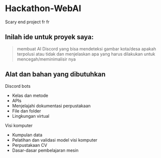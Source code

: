 # Hackathon-WebAI
Scary end project fr fr

## Inilah ide untuk proyek saya:
> membuat AI Discord yang bisa mendeteksi gambar kota/desa apakah terpolusi atau tidak dan menjelaskan apa yang harus dilakukan untuk mencegah/meminimalisir nya 

## Alat dan bahan yang dibutuhkan
Discord bots
- Kelas dan metode
- APIs
- Menjelajahi dokumentasi perpustakaan
- File dan folder
- Lingkungan virtual

Visi komputer 
- Kumpulan data
- Pelatihan dan validasi model visi komputer
- Perpustakaan CV
- Dasar-dasar pembelajaran mesin
